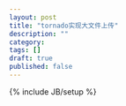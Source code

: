```yaml
---
layout: post
title: "tornado实现大文件上传"
description: ""
category: 
tags: []
draft: true
published: false
---
```

{% include JB/setup %}
